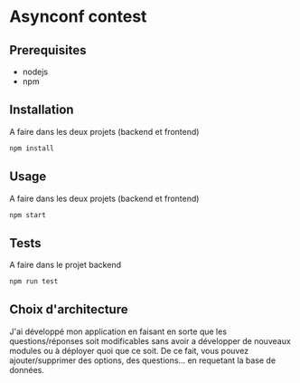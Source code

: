 # Asynconf contest

## Prerequisites
- nodejs
- npm

## Installation
A faire dans les deux projets (backend et frontend)
```bash
npm install
```

## Usage
A faire dans les deux projets (backend et frontend)
```bash
npm start
```

## Tests
A faire dans le projet backend
```bash
npm run test
```

## Choix d'architecture
J'ai développé mon application en faisant en sorte que les questions/réponses soit modificables sans avoir a développer de nouveaux modules ou à déployer quoi que ce soit. De ce fait, vous pouvez ajouter/supprimer des options, des questions... en requetant la base de données.